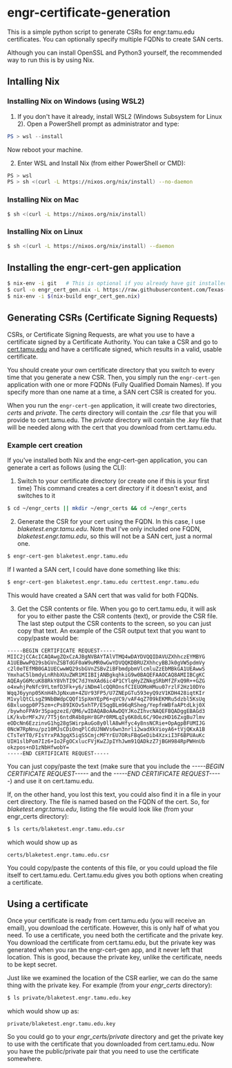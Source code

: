 # engr-certificate-generation

This is a simple python script to generate CSRs for engr.tamu.edu
certificates. You can optionally specify multiple FQDNs to create SAN certs.

Although you can install OpenSSL and Python3 yourself, the recommended way to
run this is by using Nix.

## Intalling Nix

### Installing Nix on Windows (using WSL2)
1. If you don't have it already, install WSL2 (Windows Subsystem for Linux 2).
Open a PowerShell prompt as administrator and type:
```powershell
PS > wsl --install
```
Now reboot your machine.

2. Enter WSL and Install Nix (from either PowerShell or CMD):
```bash
PS > wsl
PS > sh <(curl -L https://nixos.org/nix/install) --no-daemon
```

### Installing Nix on Mac
```bash
$ sh <(curl -L https://nixos.org/nix/install)
```

### Installing Nix on Linux
```bash
$ sh <(curl -L https://nixos.org/nix/install) --daemon
```

## Installing the engr-cert-gen application

```bash
$ nix-env -i git   # This is optional if you already have git installed and you're not running Windows
$ curl -o engr_cert_gen.nix -L https://raw.githubusercontent.com/Texas-A-M-College-of-Engineering/engr-certificate-generation/main/engr_cert_gen.nix
$ nix-env -i $(nix-build engr_cert_gen.nix)
```

## Generating CSRs (Certificate Signing Requests)
CSRs, or Certificate Signing Requests, are what you use to have a certificate signed by a Certificate Authority.
You can take a CSR and go to [cert.tamu.edu](https://cert.tamu.edu) and have a certificate signed, which results
in a valid, usable certificate.

You should create your own certificate directory that you switch to every time that you generate a new CSR.
Then, you simply run the `engr-cert-gen` application with one or more FQDNs (Fully Qualified Domain Names).
If you specify more than one name at a time, a SAN cert CSR is created for you.

When you run the `engr-cert-gen` application, it will create two directories, *certs* and *private*. The *certs* 
directory will contain the *.csr* file that you will provide to cert.tamu.edu. The *private* directory will contain
the *.key* file that will be needed along with the cert that you download from cert.tamu.edu.

### Example cert creation
If you've installed both Nix and the engr-cert-gen application, you can generate a cert as follows (using the CLI):

1. Switch to your certificate directory (or create one if this is your first time)
This command creates a cert directory if it doesn't exist, and switches to it
```bash
$ cd ~/engr_certs || mkdir ~/engr_certs && cd ~/engr_certs
```
2. Generate the CSR for your cert using the FQDN. In this case, I use *blaketest.engr.tamu.edu*. Note that I've
only included one FQDN, *blaketest.engr.tamu.edu*, so this will not be a SAN cert, just a normal one.
```bash
$ engr-cert-gen blaketest.engr.tamu.edu
```
If I wanted a SAN cert, I could have done something like this:
```bash
$ engr-cert-gen blaketest.engr.tamu.edu certtest.engr.tamu.edu
```
This would have created a SAN cert that was valid for both FQDNs.

3. Get the CSR contents or file. When you go to cert.tamu.edu, it will ask for you to either paste the CSR
contents (text), or provide the CSR file. The last step output the CSR contents to the screen, so you can
just copy that text. An example of the CSR output text that you want to copy/paste would be:

```
-----BEGIN CERTIFICATE REQUEST-----
MIIC2jCCAcICAQAwgZQxCzAJBgNVBAYTAlVTMQ4wDAYDVQQIDAVUZXhhczEYMBYG
A1UEBwwPQ29sbGVnZSBTdGF0aW9uMR0wGwYDVQQKDBRUZXhhcyBBJk0gVW5pdmVy
c2l0eTEfMB0GA1UECwwWQ29sbGVnZSBvZiBFbmdpbmVlcmluZzEbMBkGA1UEAwwS
YmxhaC5lbmdyLnRhbXUuZWR1MIIBIjANBgkqhkiG9w0BAQEFAAOCAQ8AMIIBCgKC
AQEAyG6McuK88RkY8VhTI9C7dJYmXAd6ic4P1CYlqHyZZNkgSRbMfZFxQ9R++GZG
o4xwhjPeNfc9YLtmfD3Fk+y6/iNDm4lcQQROnsfCIEUOMoHMuu07rzlF2Hz10DYo
WqqJ6yynp05KnH4hJpNxum+4ZUr93FP5/U7ZNEpGTu593eyQ9zV1KDH428iqtKIr
M1vylQtCLsgZ9NbBWdpCQQf1SpXmYEpP6+qVC9/vAF4qZ709kEKMRu5dzbl5KsUq
6Bxluogp0P75zm+cPs89IKOv5xhTP/E5qgBLm96qRSheg/YepfnWBfaAPtdLkj0X
/bywhoFPA9r3SpagzezE/QM6/wIDAQABoAAwDQYJKoZIhvcNAQEFBQADggEBAGd3
LK/kvbrMFxJV/7T5j6ntdR4b8pHr8GPr0RMLqIy6K8dL6C/9OezHD16ZxgBu7lmv
eODcNn6EzzinvG1hg28gSWirpAuGo8y0llA8wHfyc4y8nsNCRie+OpAgpBFUMIJG
0NcW7RpNnu/pz10MJsCDiOnqPlCdUJNWVs6wn3nrli2wadXkVioyA6+tVjQKxA1B
CTsTeYT0/FIsYrxPA3gqX5iqSSCmjcMFYrEU7ORsFBqGeDib4XzxiI3F6BPUAuKc
UIH1slbPom7Iz6+Io2FgOCxlucFVjKwZJpIYhJwm91QADkzZ7jBGH984RpPWHnUb
okzpos+nD1zNbHfwobY=
-----END CERTIFICATE REQUEST-----
```

You can just copy/paste the text (make sure that you include the *-----BEGIN CERTIFICATE REQUEST-----* and
the *-----END CERTIFICATE REQUEST-----*) and use it on cert.tamu.edu.

If, on the other hand, you lost this text, you could also find it in a file in your cert directory. The file is named
based on the FQDN of the cert. So, for *blaketest.engr.tamu.edu*, listing the file would look like (from your engr_certs
directory):
```bash
$ ls certs/blaketest.engr.tamu.edu.csr
```
which would show up as
```
certs/blaketest.engr.tamu.edu.csr
```

You could copy/paste the contents of this file, or you could upload the file itself to cert.tamu.edu. Cert.tamu.edu
gives you both options when creating a certificate.

## Using a certificate
Once your certificate is ready from cert.tamu.edu (you will receive an email), you download the certificate. However,
this is only half of what you need. To use a certificate, you need both the certificate and the private key. You
download the certificate from cert.tamu.edu, but the private key was generated when you ran the engr-cert-gen app, and 
it never left that location. This is good, because the private key, unlike the certificate, needs to be kept secret.

Just like we examined the location of the CSR earlier, we can do the same thing with the private key. For example (from
your *engr_certs* directory):
```bash
$ ls private/blaketest.engr.tamu.edu.key
```

which would show up as:
``` 
private/blaketest.engr.tamu.edu.key
```

So you could go to your *engr_certs/private* directory and get the private key to use with the certificate that you
downloaded from cert.tamu.edu. Now you have the public/private pair that you need to use the certificate somewhere.
